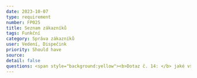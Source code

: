```yaml
---
date: 2023-10-07
type: requirement
number: FP025
title: Seznam zákazníků
tags: Funkční
category: Správa zákazníků
user: Vedení, Dispečink
priority: Should have
source: 
detail: false
questions: <span style="background:yellow"><b>Dotaz č. 14: </b> jaké všechny údaje musíte a jaké údaje byste chtěli u zákazníků evidovat?</span> 
---
```


